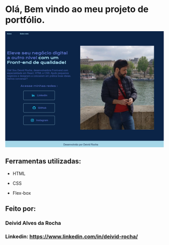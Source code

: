 

# Olá, Bem vindo ao meu projeto de portfólio.

![img-preview-do-projeto](assets/preview.png)

## Ferramentas utilizadas:

* HTML

* CSS

* Flex-box

## Feito por:

### Deivid Alves da Rocha

### Linkedin: https://www.linkedin.com/in/deivid-rocha/

